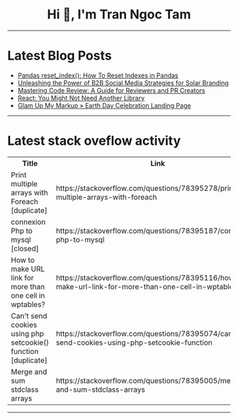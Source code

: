 <h1 align="center">Hi 👋, I'm Tran Ngoc Tam</h1>

---

# Latest Blog Posts 
<!-- BLOG-POST-LIST:START -->
- [Pandas reset_index&lpar;&rpar;: How To Reset Indexes in Pandas](https://dev.to/federicotrotta/pandas-resetindex-how-to-reset-indexes-in-pandas-475b)
- [Unleashing the Power of B2B Social Media Strategies for Solar Branding](https://dev.to/conversioncovecraft/unleashing-the-power-of-b2b-social-media-strategies-for-solar-branding-59j5)
- [Mastering Code Review: A Guide for Reviewers and PR Creators](https://dev.to/tassiofront/mastering-code-review-a-guide-for-reviewers-and-pr-creators-ac6)
- [React: You Might Not Need Another Library](https://dev.to/razxssd/react-you-might-not-need-another-library-129h)
- [Glam Up My Markup » Earth Day Celebration Landing Page](https://dev.to/ngdangtu/glam-up-my-markup-earth-day-celebration-landing-page-4nnp)
<!-- BLOG-POST-LIST:END -->

---

# Latest stack oveflow activity
<table>
  <tr><th>Title</th><th>Link</th></tr>
  <!-- STACKOVERFLOW:START --><tr><td>Print multiple arrays with Foreach [duplicate]</td><td>https://stackoverflow.com/questions/78395278/print-multiple-arrays-with-foreach</td></tr><tr><td>connexion Php to mysql [closed]</td><td>https://stackoverflow.com/questions/78395187/connexion-php-to-mysql</td></tr><tr><td>How to make URL link for more than one cell in wptables?</td><td>https://stackoverflow.com/questions/78395116/how-to-make-url-link-for-more-than-one-cell-in-wptables</td></tr><tr><td>Can&#39;t send cookies using php setcookie&lpar;&rpar; function [duplicate]</td><td>https://stackoverflow.com/questions/78395074/cant-send-cookies-using-php-setcookie-function</td></tr><tr><td>Merge and sum stdclass arrays</td><td>https://stackoverflow.com/questions/78395005/merge-and-sum-stdclass-arrays</td></tr><!-- STACKOVERFLOW:END -->
</table>

---


